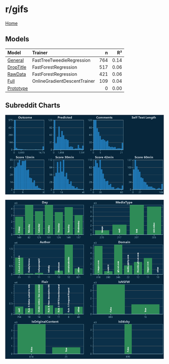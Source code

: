 # r/gifs

[Home](../index.md)

## Models

|Model|Trainer|n|R²|
|:---|:---|---:|---:|
|[General](models/hunch_gifs_General.md)|FastTreeTweedieRegression|764|0.14|
|[DropTitle](models/hunch_gifs_DropTitle.md)|FastForestRegression|517|0.06|
|[RawData](models/hunch_gifs_RawData.md)|FastForestRegression|421|0.06|
|[Full](models/hunch_gifs_Full.md)|OnlineGradientDescentTrainer|109|0.04|
|[Prototype](models/hunch_gifs_Prototype.md)||0|0.00|

## Subreddit Charts

![r/gifs Distributions](../images/hunch_gifs_Distributions.png "r/gifs Distributions")

![r/gifs Categorical](../images/hunch_gifs_Catagorical.png "r/gifs Categorical")

